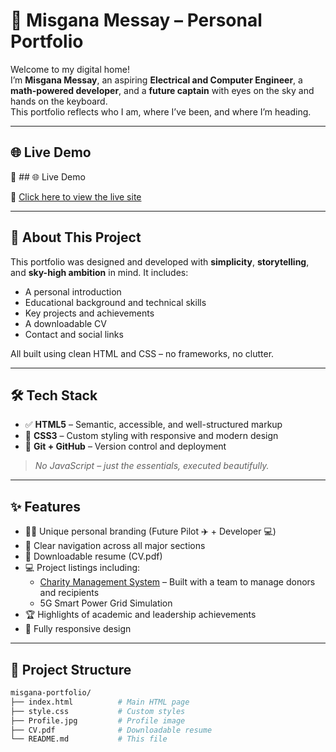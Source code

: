 # 🌟 Misgana Messay – Personal Portfolio

Welcome to my digital home!  
I’m **Misgana Messay**, an aspiring **Electrical and Computer Engineer**, a **math-powered developer**, and a **future captain** with eyes on the sky and hands on the keyboard.  
This portfolio reflects who I am, where I’ve been, and where I’m heading.

---

## 🌐 Live Demo

🚀 ## 🌐 Live Demo

🚀 [Click here to view the live site](https://beaswater2424.github.io/My-Portfolio/) 


---

## 📌 About This Project

This portfolio was designed and developed with **simplicity**, **storytelling**, and **sky-high ambition** in mind. It includes:

- A personal introduction
- Educational background and technical skills
- Key projects and achievements
- A downloadable CV
- Contact and social links

All built using clean HTML and CSS – no frameworks, no clutter.

---

## 🛠️ Tech Stack

- ✅ **HTML5** – Semantic, accessible, and well-structured markup  
- 🎨 **CSS3** – Custom styling with responsive and modern design  
- 🔁 **Git + GitHub** – Version control and deployment

> _No JavaScript – just the essentials, executed beautifully._

---

## ✨ Features

- 🧑‍✈️ Unique personal branding (Future Pilot ✈️ + Developer 💻)
- 🎯 Clear navigation across all major sections
- 📄 Downloadable resume (CV.pdf)
- 💻 Project listings including:
  - [Charity Management System](https://github.com/BeAsWater2424/Bego-NET) – Built with a team to manage donors and recipients
  - 5G Smart Power Grid Simulation
- 🏆 Highlights of academic and leadership achievements
- 📱 Fully responsive design

---

## 📁 Project Structure

```bash
misgana-portfolio/
├── index.html          # Main HTML page
├── style.css           # Custom styles
├── Profile.jpg         # Profile image
├── CV.pdf              # Downloadable resume
└── README.md           # This file
